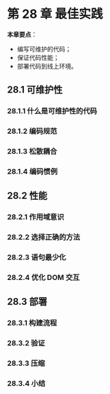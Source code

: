 # 第 28 章 最佳实践

**本章要点**：

* 编写可维护的代码；
* 保证代码性能；
* 部署代码到线上环境。

## 28.1 可维护性

### 28.1.1 什么是可维护性的代码

### 28.1.2 编码规范

### 28.1.3 松散耦合


### 28.1.4 编码惯例


## 28.2 性能

### 28.2.1 作用域意识

### 28.2.2 选择正确的方法

### 28.2.3 语句最少化

### 28.2.4 优化 DOM 交互



## 28.3 部署

### 28.3.1 构建流程

### 28.3.2 验证


### 28.3.3 压缩

### 28.3.4 小结




